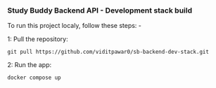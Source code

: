 ### Study Buddy Backend API - Development stack build

To run this project localy, follow these steps: -

1: Pull the repository:
~~~
git pull https://github.com/viditpawar0/sb-backend-dev-stack.git
~~~

2: Run the app:
~~~
docker compose up
~~~
